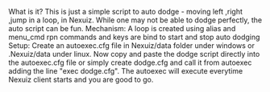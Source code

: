 What is it?
This is just a simple script to auto dodge - moving left ,right ,jump in a loop, in Nexuiz. While one may not be able to dodge perfectly, the auto script can be fun.
Mechanism:
A loop is created using alias and menu_cmd rpn commands and keys are bind to start and stop auto dodging
Setup:
Create an autoexec.cfg file in Nexuiz/data folder under windows or .Nexuiz/data under linux. Now copy and paste the dodge script directly into the autoexec.cfg file
or simply create dodge.cfg and call it from autoexec adding the line "exec dodge.cfg". The autoexec will execute everytime Nexuiz client starts and you are good to go.
